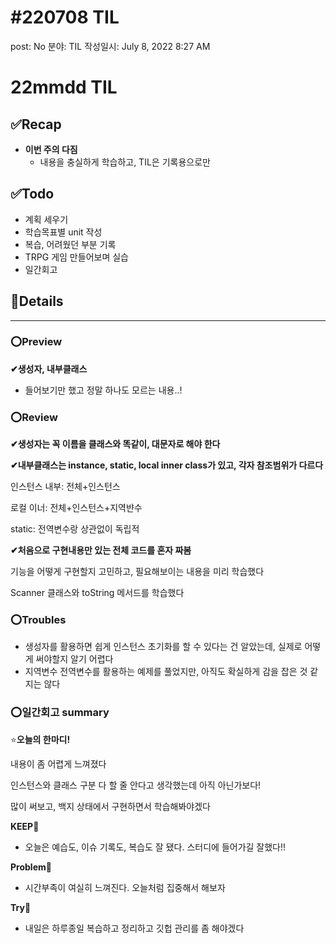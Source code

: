# #220708 TIL

post: No
분야: TIL
작성일시: July 8, 2022 8:27 AM

# 22mmdd TIL

## ****✅Recap****

- **이번 주의 다짐**
    - 내용을 충실하게 학습하고, TIL은 기록용으로만

## ****✅Todo****

- 계획 세우기
- 학습목표별 unit 작성
- 복습, 어려웠던 부분 기록
- TRPG 게임 만들어보며 실습
- 일간회고

## 💌Details

---

### ⭕Preview

**✔생성자, 내부클래스**

- 들어보기만 했고 정말 하나도 모르는 내용..!

### ⭕Review

**✔생성자는 꼭 이름을 클래스와 똑같이, 대문자로 해야 한다**

**✔내부클래스는 instance, static, local inner class가 있고, 각자 참조범위가 다르다**

인스턴스 내부: 전체+인스턴스

로컬 이너: 전체+인스턴스+지역뱐수

static: 전역변수랑 상관없이 독립적

**✔처음으로 구현내용만 있는 전체 코드를 혼자 짜봄**

기능을 어떻게 구현할지 고민하고, 필요해보이는 내용을 미리 학습했다

Scanner 클래스와 toString 메서드를 학습했다

### ⭕Troubles

- 생성자를 활용하면 쉽게 인스턴스 초기화를 할 수 있다는 건 알았는데, 실제로 어떻게 써야할지 알기 어렵다
- 지역변수 전역변수를 활용하는 예제를 풀었지만, 아직도 확실하게 감을 잡은 것 같지는 않다

### ⭕일간회고 summary

⭐**오늘의 한마디!**

내용이 좀 어렵게 느껴졌다

인스턴스와 클래스 구분 다 할 줄 안다고 생각했는데 아직 아닌가보다!

많이 써보고, 백지 상태에서 구현하면서 학습해봐야겠다

**KEEP🚩**

- 오늘은 예습도, 이슈 기록도, 복습도 잘 됐다. 스터디에 들어가길 잘했다!!

**Problem🚨**

- 시간부족이 여실히 느껴진다. 오늘처럼 집중해서 해보자

**Try🌱**

- 내일은 하루종일 복습하고 정리하고 깃헙 관리를 좀 해야겠다